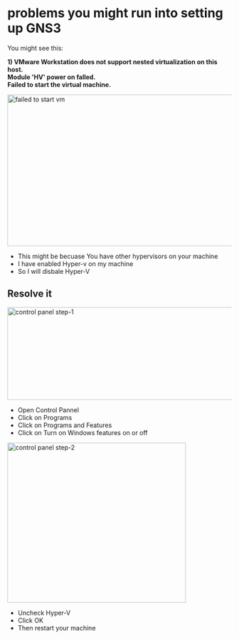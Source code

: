 # problems you might run into setting up GNS3

You might see this: <br/> 

**1) VMware Workstation does not support nested virtualization on this host.**    <br/>
**Module 'HV' power on falled.**    <br/>
**Failed to start the virtual machine.**    <br/>


<img width="628" height="340" alt="failed to start vm" src="https://github.com/user-attachments/assets/35fd8064-e99f-4045-af69-90fe21f86fc1" />

- This might be becuase You have other hypervisors on your machine
- I have enabled Hyper-v on my machine
- So I will disbale Hyper-V


## Resolve it

<img width="704" height="208" alt="control panel step-1" src="https://github.com/user-attachments/assets/84918f29-31ec-4322-81cf-908c66814c20" />

- Open Control Pannel
- Click on Programs
- Click on Programs and Features
- Click on Turn on Windows features on or off

<img width="401" height="359" alt="control panel step-2" src="https://github.com/user-attachments/assets/44cc0bbb-6abb-4091-84ca-db906b2c0633" />


- Uncheck Hyper-V
- Click OK
- Then restart your machine
